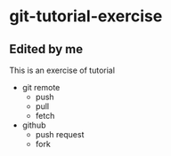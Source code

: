 # git-tutorial-exercise

## Edited by me

This is an exercise of tutorial

- git remote
  - push
  - pull
  - fetch
- github 
  - push request
  - fork
